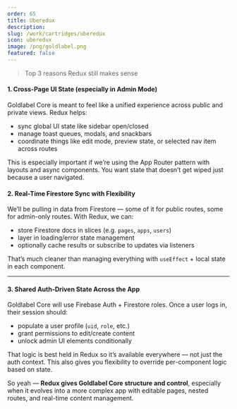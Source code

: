 ```yaml
---
order: 65
title: Uberedux
description:
slug: /work/cartridges/uberedux
icon: uberedux
image: /png/goldlabel.png
featured: false
---
```


> Top 3 reasons Redux still makes sense

#### 1. **Cross-Page UI State (especially in Admin Mode)**

Goldlabel Core is meant to feel like a unified experience across public and private views. Redux helps:

- sync global UI state like sidebar open/closed
- manage toast queues, modals, and snackbars
- coordinate things like edit mode, preview state, or selected nav item across routes

This is especially important if we’re using the App Router pattern with layouts and async components. You want state that doesn’t get wiped just because a user navigated.

#### 2. **Real-Time Firestore Sync with Flexibility**

We’ll be pulling in data from Firestore — some of it for public routes, some for admin-only routes. With Redux, we can:

- store Firestore docs in slices (e.g. `pages`, `apps`, `users`)
- layer in loading/error state management
- optionally cache results or subscribe to updates via listeners

That’s much cleaner than managing everything with `useEffect` + local state in each component.

---

#### 3. **Shared Auth-Driven State Across the App**

Goldlabel Core will use Firebase Auth + Firestore roles. Once a user logs in, their session should:

- populate a user profile (`uid`, `role`, etc.)
- grant permissions to edit/create content
- unlock admin UI elements conditionally

That logic is best held in Redux so it’s available everywhere — not just the auth context. This also gives you flexibility to override per-component logic based on state.

So yeah — **Redux gives Goldlabel Core structure and control**, especially when it evolves into a more complex app with editable pages, nested routes, and real-time content management.

